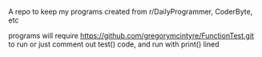 A repo to keep my programs created from r/DailyProgrammer, CoderByte, etc

programs will require https://github.com/gregorymcintyre/FunctionTest.git to run or just comment out test() code, and run with print() lined
